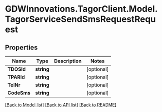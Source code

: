 # GDWInnovations.TagorClient.Model.TagorServiceSendSmsRequestRequest

## Properties

Name | Type | Description | Notes
------------ | ------------- | ------------- | -------------
**TDOSId** | **string** |  | [optional] 
**TPARId** | **string** |  | [optional] 
**TelNr** | **string** |  | [optional] 
**CodeSms** | **string** |  | [optional] 

[[Back to Model list]](../README.md#documentation-for-models) [[Back to API list]](../README.md#documentation-for-api-endpoints) [[Back to README]](../README.md)

